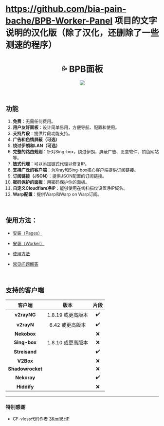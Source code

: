 # https://github.com/bia-pain-bache/BPB-Worker-Panel 项目的文字说明的汉化版（除了汉化，还删除了一些测速的程序）
<h1 align="center">💦 BPB面板</h1>


<p align="center">
  <img src="docs/assets/images/Panel.jpg">
</p>
<br>

## 功能

1. **免费**：无需任何费用。
2. **用户友好面板**：设计简单易用，方便导航、配置和使用。
3. **支持片段**：提供片段功能支持。
4. **广告和色情屏蔽（可选）**
5. **绕过伊朗和LAN（可选）**
6. **完整的路由规则**：针对Sing-box，绕过伊朗，屏蔽广告、恶意软件、钓鱼网站等。
7. **链式代理**：可以添加链式代理以修复IP。
8. **支持广泛的客户端**：为Xray和Sing-box核心客户端提供订阅链接。
9. **订阅链接（JSON）**：提供JSON配置的订阅链接。
10. **密码保护的面板**：用密码保护你的面板。
11. **自定义Cloudflare净IP**：能够使用在线扫描仪设置净IP域名。
12. **Warp配置**：提供Warp和Warp on Warp订阅。
<br>

## 使用方法：
- [安装（Pages）](docs/pages_installation_fa.md)

- [安装（Worker）](docs/worker_installation_fa.md)

- [使用方法](docs/configuration_fa.md)

- [常见问题解答](docs/faq.md)
<br>

## 支持的客户端
| 客户端  | 版本 | 片段 |
| :-------------: | :-------------: | :-------------: |
| **v2rayNG**  | 1.8.19 或更高版本  | :heavy_check_mark: |
| **v2rayN**  | 6.42 或更高版本  | :heavy_check_mark: |
| **Nekobox**  |   | :x: |
| **Sing-box**  | 1.8.10 或更高版本  | :x: |
| **Streisand**  |   | :heavy_check_mark: |
| **V2Box**  |   | :x: |
| **Shadowrocket**  |   | :x: |
| **Nekoray**  |   | :heavy_check_mark: |
| **Hiddify**  |   | :x: |


---

### 特别感谢
- CF-vless代码作者 [3Kmfi6HP](https://github.com/3Kmfi6HP/EDtunnel)

